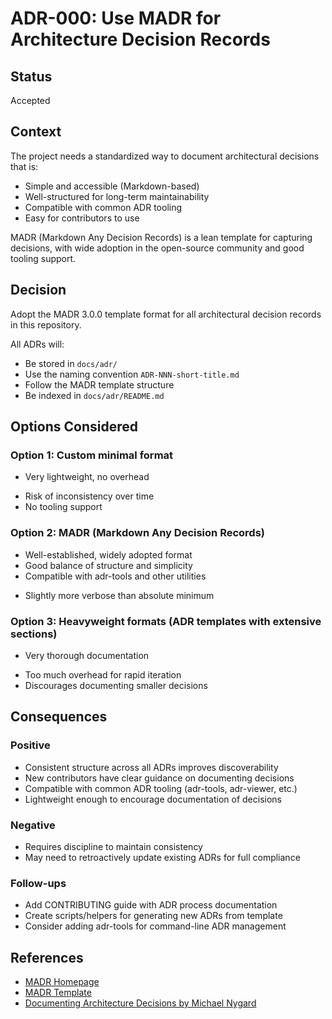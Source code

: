 # ADR-000: Use MADR for Architecture Decision Records

## Status
Accepted

## Context
The project needs a standardized way to document architectural decisions that is:
- Simple and accessible (Markdown-based)
- Well-structured for long-term maintainability
- Compatible with common ADR tooling
- Easy for contributors to use

MADR (Markdown Any Decision Records) is a lean template for capturing decisions, with wide adoption in the open-source community and good tooling support.

## Decision
Adopt the MADR 3.0.0 template format for all architectural decision records in this repository.

All ADRs will:
- Be stored in `docs/adr/`
- Use the naming convention `ADR-NNN-short-title.md`
- Follow the MADR template structure
- Be indexed in `docs/adr/README.md`

## Options Considered

### Option 1: Custom minimal format
+ Very lightweight, no overhead
- Risk of inconsistency over time
- No tooling support

### Option 2: MADR (Markdown Any Decision Records)
+ Well-established, widely adopted format
+ Good balance of structure and simplicity
+ Compatible with adr-tools and other utilities
- Slightly more verbose than absolute minimum

### Option 3: Heavyweight formats (ADR templates with extensive sections)
+ Very thorough documentation
- Too much overhead for rapid iteration
- Discourages documenting smaller decisions

## Consequences

### Positive
- Consistent structure across all ADRs improves discoverability
- New contributors have clear guidance on documenting decisions
- Compatible with common ADR tooling (adr-tools, adr-viewer, etc.)
- Lightweight enough to encourage documentation of decisions

### Negative
- Requires discipline to maintain consistency
- May need to retroactively update existing ADRs for full compliance

### Follow-ups
- Add CONTRIBUTING guide with ADR process documentation
- Create scripts/helpers for generating new ADRs from template
- Consider adding adr-tools for command-line ADR management

## References
- [MADR Homepage](https://adr.github.io/madr/)
- [MADR Template](https://github.com/adr/madr/blob/main/template/adr-template.md)
- [Documenting Architecture Decisions by Michael Nygard](https://cognitect.com/blog/2011/11/15/documenting-architecture-decisions)
